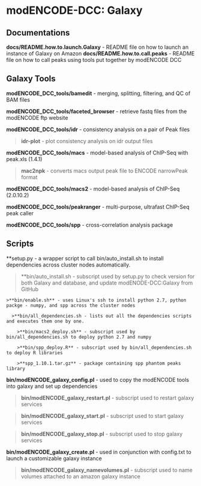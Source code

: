 modENCODE-DCC: Galaxy
=========================

Documentations
-------------------
**docs/README.how.to.launch.Galaxy** - README file on how to launch an instance of Galaxy on Amazon
**docs/README.how.to.call.peaks** - README file on how to call peaks using tools put together by modENCODE DCC

Galaxy Tools
------------

**modENCODE_DCC_tools/bamedit** - merging, splitting, filtering, and QC of BAM files

**modENCODE_DCC_tools/faceted_browser** - retrieve fastq files from the modENCODE ftp website

**modENCODE_DCC_tools/idr** - consistency analysis on a pair of Peak files

  >**idr-plot** - plot consistency analysis on idr output files

**modENCODE_DCC_tools/macs** - model-based analysis of ChIP-Seq with peak.xls (1.4.1)
  
  >**mac2npk** - converts macs output peak file to ENCODE narrowPeak format

**modENCODE_DCC_tools/macs2** - model-based analysis of ChIP-Seq (2.0.10.2)

**modENCODE_DCC_tools/peakranger** - multi-purpose, ultrafast ChIP-Seq peak caller

**modENCODE_DCC_tools/spp** - cross-correlation analysis package


Scripts
-------

**setup.py - a wrapper script to call bin/auto_install.sh to install dependencies across cluster nodes automatically.
  
  >**bin/auto_install.sh - subscript used by setup.py to check version for both Galaxy and database, and update modENODE-DCC:Galaxy from GitHub   

    >**bin/enable.sh** - uses Linux's ssh to install python 2.7, python packge - numpy, and spp across the cluster nodes 

      >**bin/all_dependencies.sh - lists out all the dependencies scripts and executes them one by one.

        >**bin/macs2_deploy.sh** - subscript used by bin/all_dependencies.sh to deploy python 2.7 and numpy
  
        >**bin/spp_deploy.R** - subscript used by bin/all_dependencies.sh to deploy R libraries
  
        >**spp_1.10.1.tar.gz** - package containing spp phantom peaks library

**bin/modENCODE_galaxy_config.pl** - used to copy the modENCODE tools into galaxy and set up dependencies
  
  >**bin/modENCODE_galaxy_restart.pl** - subscript used to restart galaxy services       
  
  >**bin/modENCODE_galaxy_start.pl** - subscript used to start galaxy services
  
  >**bin/modENCODE_galaxy_stop.pl** - subscript used to stop galaxy services

**bin/modENCODE_galaxy_create.pl** - used in conjunction with config.txt to launch a customizable galaxy instance
  
  >**bin/modENCODE_galaxy_namevolumes.pl** - subscript used to name volumes attached to an amazon galaxy instance
